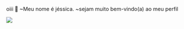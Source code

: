 oiii 💟 
~Meu nome é jéssica. 
~sejam muito bem-vindo(a) ao meu perfil


![](https://media.tenor.com/E8XOB6nFchMAAAAi/spongebob-dance.gif)
